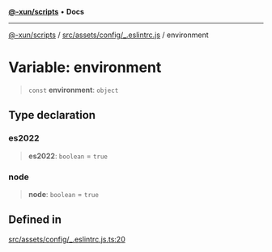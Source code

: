 [**@-xun/scripts**](../../../../../README.md) • **Docs**

***

[@-xun/scripts](../../../../../README.md) / [src/assets/config/\_.eslintrc.js](../README.md) / environment

# Variable: environment

> `const` **environment**: `object`

## Type declaration

### es2022

> **es2022**: `boolean` = `true`

### node

> **node**: `boolean` = `true`

## Defined in

[src/assets/config/\_.eslintrc.js.ts:20](https://github.com/Xunnamius/xscripts/blob/df637b64db981c14c22a425e27a52a97500c0199/src/assets/config/_.eslintrc.js.ts#L20)
